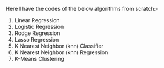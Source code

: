 Here I have the codes of the below algorithms from scratch:-

1.  Linear Regression
2.  Logistic Regression
3.  Rodge Regression
4.  Lasso Regression
5.  K Nearest Neighbor (knn) Classifier
6.  K Nearest Neighbor (knn) Regression
7.  K-Means Clustering
